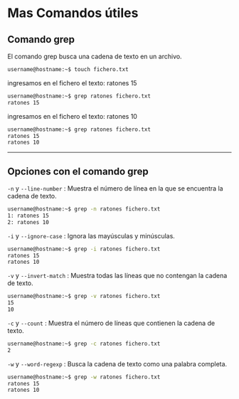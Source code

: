 # Mas Comandos útiles

## Comando grep

El comando grep busca una cadena de texto en un archivo.

```bash
username@hostname:~$ touch fichero.txt
```

ingresamos en el fichero el texto: ratones 15

```bash
username@hostname:~$ grep ratones fichero.txt
ratones 15
```

ingresamos en el fichero el texto: ratones 10

```bash
username@hostname:~$ grep ratones fichero.txt
ratones 15
ratones 10
```

---

## Opciones con el comando grep

`-n` y `--line-number` : Muestra el número de línea en la que se encuentra la cadena de texto.

```bash
username@hostname:~$ grep -n ratones fichero.txt
1: ratones 15
2: ratones 10
```

`-i` y `--ignore-case` : Ignora las mayúsculas y minúsculas.

```bash
username@hostname:~$ grep -i ratones fichero.txt
ratones 15
ratones 10
```

`-v` y `--invert-match` : Muestra todas las líneas que no contengan la cadena de texto.

```bash
username@hostname:~$ grep -v ratones fichero.txt
15
10
```

`-c` y `--count` : Muestra el número de líneas que contienen la cadena de texto.

```bash
username@hostname:~$ grep -c ratones fichero.txt
2
```

`-w` y `--word-regexp` : Busca la cadena de texto como una palabra completa.

```bash
username@hostname:~$ grep -w ratones fichero.txt
ratones 15
ratones 10
```
